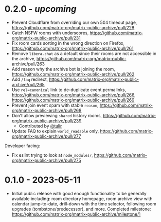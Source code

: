 # 0.2.0 - _upcoming_

- Prevent Cloudflare from overriding our own 504 timeout page, https://github.com/matrix-org/matrix-public-archive/pull/228
- Catch NSFW rooms with underscores, https://github.com/matrix-org/matrix-public-archive/pull/231
- Fix room cards sorting in the wrong direction on Firefox, https://github.com/matrix-org/matrix-public-archive/pull/261
- Remove `libera.chat` as a default since their rooms are not accessible in the archive, https://github.com/matrix-org/matrix-public-archive/pull/263
- Add reason why the archive bot is joining the room, https://github.com/matrix-org/matrix-public-archive/pull/262
- Add `/faq` redirect, https://github.com/matrix-org/matrix-public-archive/pull/265
- Use `rel=canonical` link to de-duplicate event permalinks, https://github.com/matrix-org/matrix-public-archive/pull/266, https://github.com/matrix-org/matrix-public-archive/pull/269
- Prevent join event spam with stable `reason`, https://github.com/matrix-org/matrix-public-archive/pull/268
- Don't allow previewing `shared` history rooms, https://github.com/matrix-org/matrix-public-archive/pull/239
  - Contributed by [@tulir](https://github.com/tulir)
- Update FAQ to explain `world_readable` only, https://github.com/matrix-org/matrix-public-archive/pull/277

Developer facing:

- Fix eslint trying to look at `node_modules/`, https://github.com/matrix-org/matrix-public-archive/pull/275

# 0.1.0 - 2023-05-11

- Initial public release with good enough functionality to be generally available including: room directory homepage, room archive view with calendar jump-to-date, drill-down with the time selector, following room upgrades (tombstone/predecessor), and more. Completed milestone: https://github.com/matrix-org/matrix-public-archive/milestone/1
